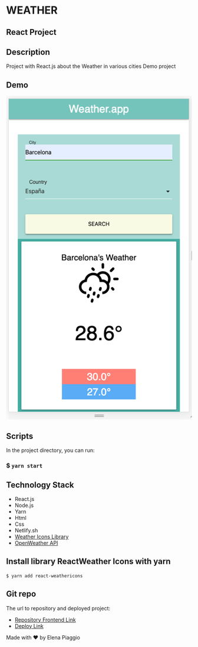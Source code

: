 
# WEATHER
## React Project

## Description
Project with React.js about the Weather in various cities
Demo project

## Demo
![Landing demo](./src/demo.png)

## Scripts
In the project directory, you can run:

### $ `yarn start`


## Technology Stack
- React.js
- Node.js
- Yarn
- Html
- Css
- Netlify.sh
- [Weather Icons Library](https://erikflowers.github.io/weather-icons/)
- [OpenWeather API](https://openweathermap.org/api)

## Install library ReactWeather Icons with yarn
```
$ yarn add react-weathericons
```

## Git repo
The url to repository and deployed project:

- [Repository Frontend Link](https://github.com/elenapiaggio/weather)
- [Deploy Link](https://react-app-the-weather.netlify.app/)

Made with :heart: by Elena Piaggio
